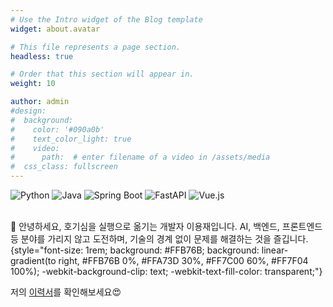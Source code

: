 ```yaml
---
# Use the Intro widget of the Blog template
widget: about.avatar

# This file represents a page section.
headless: true

# Order that this section will appear in.
weight: 10

author: admin
#design:
#  background:
#    color: '#090a0b'
#    text_color_light: true
#    video:
#      path:  # enter filename of a video in /assets/media
#  css_class: fullscreen
---
```

<div class="skill-badges">
<img src="https://img.shields.io/badge/Python-3776AB?style=for-the-badge&logo=python&logoColor=white" alt="Python">
<img src="https://img.shields.io/badge/Java-ED8B00?style=for-the-badge&logo=openjdk&logoColor=white" alt="Java">
<img src="https://img.shields.io/badge/Spring_Boot-6DB33F?style=for-the-badge&logo=spring-boot&logoColor=white" alt="Spring Boot">
<img src="https://img.shields.io/badge/FastAPI-009688?style=for-the-badge&logo=fastapi&logoColor=white" alt="FastAPI">
<img src="https://img.shields.io/badge/Vue.js-35495E?style=for-the-badge&logo=vue.js&logoColor=4FC08D" alt="Vue.js">
</div>
<br>

👋 안녕하세요, 호기심을 실행으로 옮기는 개발자 이용재입니다. AI, 백엔드, 프론트엔드 등 분야를 가리지 않고 도전하며, 기술의 경계 없이 문제를 해결하는 것을 즐깁니다.
{style="font-size: 1rem; background: #FFB76B; background: linear-gradient(to right, #FFB76B 0%, #FFA73D 30%, #FF7C00 60%, #FF7F04 100%); -webkit-background-clip: text; -webkit-text-fill-color: transparent;"}


저의 [이력서](/about/)를 확인해보세요😍
